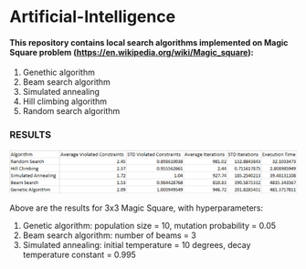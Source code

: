 # Artificial-Intelligence
#### This repository contains local search algorithms implemented on Magic Square problem (https://en.wikipedia.org/wiki/Magic_square): 
1. Genethic algorithm
2. Beam search algorithm
3. Simulated annealing
4. Hill climbing algorithm
5. Random search algorithm

### RESULTS
![results](https://github.com/Artificial-Intelligence-kosta/Local-search-algorithms-Magic-Square-problem/blob/master/garbage/Untitled.png)

Above are the results for 3x3 Magic Square, with hyperparameters:
1. Genetic algorithm: population size = 10, mutation probability = 0.05
2. Beam search algorithm: number of beams = 3
3. Simulated annealing: initial temperature = 10 degrees, decay temperature constant = 0.995
